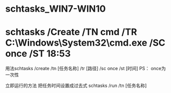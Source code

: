 # schtasks_WIN7-WIN10
  
# schtasks /Create  /TN cmd /TR C:\Windows\System32\cmd.exe /SC once /ST 18:53  
  
用法schtasks /create /tn [任务名称] /tr [路径] /sc once /st [时间]    PS： once为一次性

立即运行的方法 把任务时间设置成过去式 schtasks /run /tn [任务名称]
